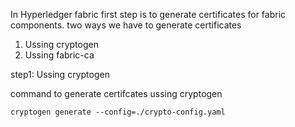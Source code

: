In Hyperledger fabric first step is to generate certificates for fabric components. two ways we have to generate certificates 
  1. Ussing cryptogen
  2. Ussing fabric-ca

step1: Ussing cryptogen   

command to generate certifcates ussing cryptogen 

` cryptogen generate --config=./crypto-config.yaml `
